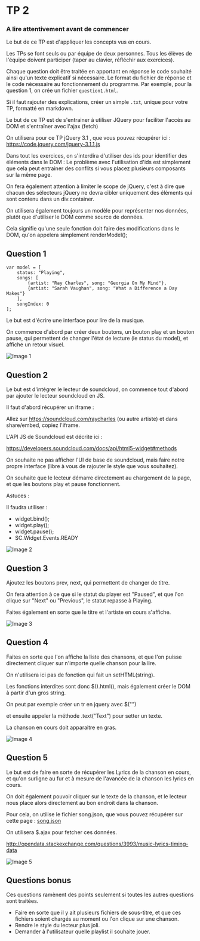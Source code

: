 TP 2
====

### A lire attentivement avant de commencer

Le but de ce TP est d'appliquer les concepts vus en cours.

Les TPs se font seuls ou par équipe de deux personnes. Tous les élèves de l'équipe doivent participer (taper au clavier, réfléchir aux exercices).

Chaque question doit être traitée en apportant en réponse le code souhaité ainsi qu'un texte explicatif si nécessaire. Le format du fichier de réponse et le code nécessaire au fonctionnement du programme. Par exemple, pour la question 1, on crée un fichier `question1.html`.

Si il faut rajouter des explications, créer un simple `.txt`, unique pour votre TP, formatté en markdown.

Le but de ce TP est de s'entrainer à utiliser JQuery pour faciliter l'accès au DOM et s'entraîner avec l'ajax (fetch)

On utilisera pour ce TP jQuery 3.1 , que vous pouvez récupérer ici : https://code.jquery.com/jquery-3.1.1.js

Dans tout les exercices, on s'interdira d'utiliser des ids pour identifier des éléments dans le DOM : Le problème avec l'utilisation d'ids est simplement que cela peut entrainer des conflits si vous placez plusieurs composants sur la même page.

On fera également attention à limiter le scope de jQuery, c'est à dire que chacun des sélecteurs jQuery ne devra cibler uniquement des éléments qui sont contenu dans un div.container.

On utilisera également toujours un modèle pour représenter nos données, plutôt que d'utiliser le DOM comme source de données.

Cela signifie qu'une seule fonction doit faire des modifications dans le DOM, qu'on appelera simplement renderModel();

<div class="container">
</div>

Question 1
----------

```
var model = [
	status: "Playing",
	songs: [
		{artist: "Ray Charles", song: "Georgia On My Mind"},
		{artist: "Sarah Vaughan", song: "What a Difference a Day Makes"}
	],
	songIndex: 0
];
```

Le but est d'écrire une interface pour lire de la musique.

On commence d'abord par créer deux boutons, un bouton play et un bouton pause, qui permettent de changer l'état de lecture (le status du model), et affiche un retour visuel.

![Image 1](q1.gif)

Question 2
----------

Le but est d'intégrer le lecteur de soundcloud, on commence tout d'abord par ajouter le lecteur soundcloud en JS.

Il faut d'abord récupérer un iframe :

Allez sur https://soundcloud.com/raycharles (ou autre artiste) et dans share/embed, copiez l'iframe.

L'API JS de Soundcloud est décrite ici :

https://developers.soundcloud.com/docs/api/html5-widget#methods

On souhaite ne pas afficher l'UI de base de soundcloud, mais faire notre propre interface (libre à vous de rajouter le style que vous souhaitez).

On souhaite que le lecteur démarre directement au chargement de la page, et que les boutons play et pause fonctionnent.

Astuces :

Il faudra utiliser :

-	widget.bind();
-	widget.play();
-	widget.pause();
-	SC.Widget.Events.READY

![Image 2](q2.gif)

Question 3
----------

Ajoutez les boutons prev, next, qui permettent de changer de titre.

On fera attention à ce que si le statut du player est "Paused", et que l'on clique sur "Next" ou "Previous", le statut repasse à Playing.

Faites également en sorte que le titre et l'artiste en cours s'affiche.

![Image 3](q3.gif)

Question 4
----------

Faites en sorte que l'on affiche la liste des chansons, et que l'on puisse directement cliquer sur n'importe quelle chanson pour la lire.

On n'utilisera ici pas de fonction qui fait un setHTML(string).

Les fonctions interdites sont donc $().html(), mais également créer le DOM à partir d'un gros string.

On peut par exemple créer un tr en jquery avec $("<tr></tr>")

et ensuite appeler la méthode .text("Text") pour setter un texte.

La chanson en cours doit apparaitre en gras.

![Image 4](q4.gif)

Question 5
----------

Le but est de faire en sorte de récupérer les Lyrics de la chanson en cours, et qu'on surligne au fur et à mesure de l'avancée de la chanson les lyrics en cours.

On doit également pouvoir cliquer sur le texte de la chanson, et le lecteur nous place alors directement au bon endroit dans la chanson.

Pour cela, on utilise le fichier song.json, que vous pouvez récupérer sur cette page : [song.json](song.json)

On utilisera $.ajax pour fetcher ces données.

http://opendata.stackexchange.com/questions/3993/music-lyrics-timing-data

![Image 5](q5.gif)

Questions bonus
---------------

Ces questions ramènent des points seulement si toutes les autres questions sont traitées.

-	Faire en sorte que il y ait plusieurs fichiers de sous-titre, et que ces fichiers soient chargés au moment ou l'on clique sur une chanson.
-	Rendre le style du lecteur plus joli.
-	Demander à l'utilisateur quelle playlist il souhaite jouer.
